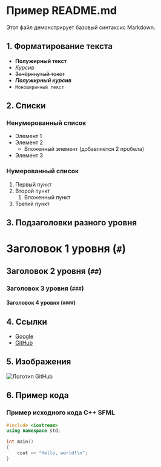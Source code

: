 # Пример README.md

Этот файл демонстрирует базовый синтаксис Markdown.

## 1. Форматирование текста

- **Полужирный текст**
- *Курсив*
- ~~Зачёркнутый текст~~
- ***Полужирный курсив***
- `Моноширинный текст`

## 2. Списки

### Ненумерованный список
- Элемент 1
- Элемент 2
  - Вложенный элемент (добавляется 2 пробела)
- Элемент 3

### Нумерованный список
1. Первый пункт
2. Второй пункт
   1. Вложенный пункт
3. Третий пункт

## 3. Подзаголовки разного уровня

# Заголовок 1 уровня (`#`)
## Заголовок 2 уровня (`##`)
### Заголовок 3 уровня (`###`)
#### Заголовок 4 уровня (`####`)

## 4. Ссылки

- [Google](https://www.google.com)
- [GitHub](https://github.com)

## 5. Изображения

![Логотип GitHub](https://github.githubassets.com/images/modules/logos_page/GitHub-Mark.png)

## 6. Пример кода

### Пример исходного кода C++ SFML
```cpp
#include <iostream>
using namespace std;

int main() 
{
    cout << "Hello, world!\n";
}
```